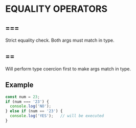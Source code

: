 # EQUALITY OPERATORS

## ===

Strict equality check. Both args must match in type.

## ==

Will perform type coercion first to make args match in type.

## Example

```javascript
const num = 23;
if (num === '23') {
  console.log('NO');
} else if (num == '23') {
  console.log('YES');   // will be executed
}
```
